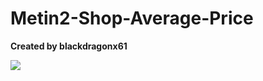 # Metin2-Shop-Average-Price
**Created by blackdragonx61**

![](https://media.giphy.com/media/fvNp0NrssArazkjMD9/source.gif)
